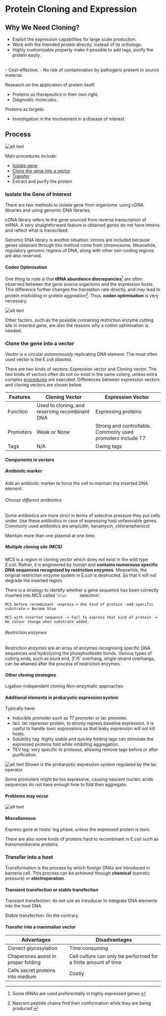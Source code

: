 # Protein Cloning and Expression

## Why We Need Cloning?

- Exploit the expression capabilities for large scale production.
- Work with the intended protein directly, instead of its orthologs.
- Highly customizable property make it possible to add tags, purify the protein easily.
<br>
- Cost-effective.
- No risk of contamination by pathogens present in source material.

Research on the application of protein itself:

- Proteins as therapeutics in their own right.
- Diagnostic molecules.

Proteins as targets:

- Investigation in the involvement in a disease of interest

## Process

![alt text](image.png)

Main procedures include:

- [Isolate gene](#isolate-the-gene-of-interest)
- [Clone the gene into a vector](#clone-the-gene-into-a-vector)
- [Transfer](#transfer-into-a-host)
- Extract and purify the protein

### Isolate the Gene of Interest

There are two methods to isolate gene from organisms: using cDNA libraries and using genomic DNA libraries.

cDNA library refers to the gene sourced from reverse transcription of mRNA. A very straightforward feature is  obtained genes do not have introns and reflect what is transcribed.

Genomic DNA library is another situation: introns are included because genes obtained through this method come from chromosome. Meanwhile, regulatory genomic regions of DNA, along with other non-coding regions are also reserved.

#### Codon Optimisation

One thing to note is that **tRNA abundance discrepancies**[^1] are often observed between the gene source organisms and the expression hosts. This difference further changes the translation rate directly, and may lead to protein misfolding or protein aggreation[^2]. Thus, **codon optimisation** is very necessary.

![alt text](image-7.png)

Other factors, such as the possible containing restriction enzyme cutting site in inserted gene, are also the reasons why a codon optimisation is needed.

### Clone the gene into a vector

Vector is a circular autonomously replicating DNA element. The most often used vector is the E.coli plasmid.

There are two kinds of vectors: Expression vector and Cloning vector. The two kinds of vectors often do not co-exist in the same colony, unless extra complex [procedures](#choose-different-antibiotics) are executed. Differences between expression vectors and cloning vectors are shown below.

|Features|Cloning Vector|Expression Vector|
|---|---|---|
|Function|Used to cloning, and reserving recombinant DNA|Expressing proteins|
|Promoters|Weak or None|Strong and controllable. Commonly used promoters include T7|
|Tags|N/A|Owing tags|

#### Components in vectors

##### Antibiotic marker

Add an antibiotic marker to force the cell to maintain the inserted DNA element.

###### Choose different antibiotics

Some antibiotics are more strict in terms of selective pressure they put cells under. Use these antibiotics in case of expressing host unfavorable genes. Commonly used antibiotics are ampicillin, kanamycin, chloramphenicol.

Maintain more than one plasmid at one time.

##### Multiple cloning site (MCS)

MCS is a region in cloning vector which does not exist in the wild type E.coli. Rather, it is engineered by human and **contains numerouse specific DNA sequences recognised by restriction enzymes**. Meanwhile, the original restriction enzyme system in E.coli is destructed. So that it will not degrade the inserted region.

There is a strategy to identify whether a gene sequence has been correctly inserted into MCS called '<font color='steelblue'>blue</font> <font color='white'>white</font> selection'.

    MCS before recombinant -express-> One kind of protein -add specific substrate-> Become blue

    MCS with inserted sequence -> Fail to express that kind of protein -> No colour change when substrate added.

###### Restriction enzymes

Restriction enzymes are an array of enzymes recognising specific DNA sequences and hydrolysing the phosphodiester bonds. Various types of cutting ends, such as blunt end, 3'/5' overhang, single-strand overhangs, can be attained after the process of restriction enzymes.

#### Other cloning strategies

Ligation-independent cloning
Non-enzymatic approaches

#### Additional elements in prokaryotic expression system

Typically have:

- Inducible promoter such as T7 promoter or lac promoter.
- lacl: lac repressor protein, to stronly repress baseline expression. It is useful to handle toxic expressions so that leaky expression will not kill hosts.
- Solubility tag: highly stable and quickly folding tags can stimulate the expressed proteins fold while inhibiting aggregation.
- TEV tag: very specific to protease, allowing remove tags before or after purification.

![alt text](image-8.png)
Shown is the prokaryotic expression system regulated by the lac operator.

Some promoters might be too expressive, causing nascent nucleic acids sequences do not have enough time to fold then aggregate.

#### Problems may occur

![alt text](image-9.png)

#### Miscellaneous

Express gene at hosts' log phase, unless the expressed protein is toxic.

There are also some kinds of proteins hard to recombinant in E.coli such as *transmemberane proteins*.

### Transfer into a host

Transformation is the process by which foreign DNAs are introduced in bacteria cell. This process can be achieved through **chemical** (osmotic pressure) or **electroporation**.

#### Transient transfection or stable transfection

Transient transfection: do not use an introducer to integrate DNA elements into the host DNA.

Stable transfection: On the contrary.

#### Transfer into a mammalian vector

|Advantages|Disadvantages|
|---|---|
|Correct glycosylation|Time consuming|
|Chaperones assist in proper folding| Cell culture can only be performed for a finite amount of time|
|Cells secret proteins into medium|Costly|

[^1]: Some tRNAs are used preferentially in highly expressed genes.
[^2]: Nascent peptide chains find their conformation while they are being produced.
